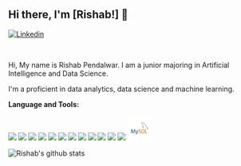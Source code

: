 ## Hi there, I'm [Rishab!] 👋

[![Linkedin](https://img.shields.io/badge/-LinkedIn-blue?style=flat&logo=Linkedin&logoColor=white)](https://www.linkedin.com/in/rishab-pendalwar)

<br/>

Hi, My name is Rishab Pendalwar. I am a junior majoring in Artificial Intelligence and Data Science. 

I'm a proficient in data analytics, data science and machine learning.

  
**Language and Tools:** 

<code><img height="50" src="https://github.com/konpa/devicon/blob/master/icons/python/python-original.svg"></code>
<img height="50" src="https://github.com/konpa/devicon/blob/master/icons/java/java-original.svg">
<img height="50" src="https://github.com/konpa/devicon/blob/master/icons/cplusplus/cplusplus-original.svg">
<img height="50" src="https://github.com/konpa/devicon/blob/master/icons/googlecloud/googlecloud-original.svg">
<img height="50" src="https://github.com/konpa/devicon/blob/master/icons/git/git-original.svg">
<img height="50" src="https://github.com/konpa/devicon/blob/master/icons/linux/linux-original.svg">
<img height="50" src="https://github.com/konpa/devicon/blob/master/icons/python/python-original.svg">
<img height="50" src="https://github.com/konpa/devicon/blob/master/icons/nlp/nlp-original.svg">
<img height="50" src="https://github.com/konpa/devicon/blob/master/icons/ai/ai-original.svg">
<img height="50" src="https://github.com/konpa/devicon/blob/master/icons/datascience/datascience-original.svg">
<code><img height="50" src="https://github.com/konpa/devicon/blob/master/icons/html5/html5-original.svg"></code>
<code><img height="50" src="https://github.com/konpa/devicon/blob/master/icons/css3/css3-original.svg"></code>
<code><img height="50" src="https://raw.githubusercontent.com/github/explore/80688e429a7d4ef2fca1e82350fe8e3517d3494d/topics/mysql/mysql.png"></code>


![Rishab's github stats](https://github-readme-stats.vercel.app/api?username=Antisource&theme=vue-dark&show_icons=true&hide_border=true&count_private=true)

